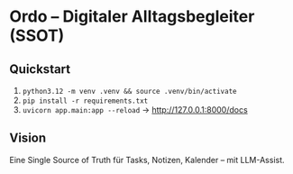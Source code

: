 # Ordo – Digitaler Alltagsbegleiter (SSOT)
## Quickstart
1) `python3.12 -m venv .venv && source .venv/bin/activate`
2) `pip install -r requirements.txt`
3) `uvicorn app.main:app --reload` → http://127.0.0.1:8000/docs
## Vision
Eine Single Source of Truth für Tasks, Notizen, Kalender – mit LLM-Assist.
